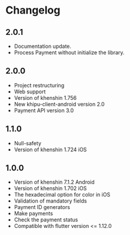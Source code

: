 # Changelog

## 2.0.1

* Documentation update.
* Process Payment without initialize the library.

## 2.0.0

* Project restructuring
* Web support
* Version of khenshin 1.756
* New khipu-client-android version 2.0
* Payment API version 3.0

## 1.1.0

* Null-safety
* Version of khenshin 1.724 iOS

## 1.0.0

* Version of khenshin 7.1.2 Android
* Version of khenshin 1.702 iOS
* The hexadecimal option for color in iOS
* Validation of mandatory fields
* Payment ID generators
* Make payments
* Check the payment status
* Compatible with flutter version <= 1.12.0
